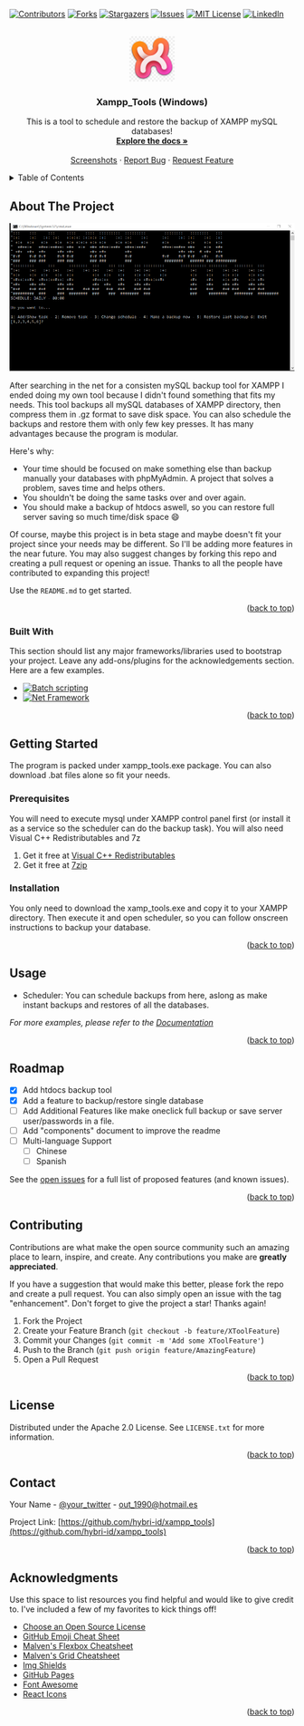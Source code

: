 <!-- PROJECT SHIELDS -->
<!--
*** I'm using markdown "reference style" links for readability.
*** Reference links are enclosed in brackets [ ] instead of parentheses ( ).
*** See the bottom of this document for the declaration of the reference variables
*** for contributors-url, forks-url, etc. This is an optional, concise syntax you may use.
*** https://www.markdownguide.org/basic-syntax/#reference-style-links
-->
[![Contributors][contributors-shield]][contributors-url]
[![Forks][forks-shield]][forks-url]
[![Stargazers][stars-shield]][stars-url]
[![Issues][issues-shield]][issues-url]
[![MIT License][license-shield]][license-url]
[![LinkedIn][linkedin-shield]][linkedin-url]



<!-- PROJECT LOGO -->
<br />
<div align="center">
  <a href="https://github.com/hybri-id/xampp_tools">
    <img src="images/logo.png" alt="Logo" width="80" height="80">
  </a>

  <h3 align="center">Xampp_Tools (Windows)</h3>

  <p align="center">
    This is a tool to schedule and restore the backup of XAMPP mySQL databases!
    <br />
    <a href="https://github.com/hybri-id/Best-README-Template"><strong>Explore the docs »</strong></a>
    <br />
    <br />
    <a href="https://github.com/hybri-id/xampp_tools/tree/main/images">Screenshots</a>
    ·
    <a href="https://github.com/hybri-id/xampp_tools/issues">Report Bug</a>
    ·
    <a href="https://github.com/hybri-id/xampp_tools/issues">Request Feature</a>
  </p>
</div>



<!-- TABLE OF CONTENTS -->
<details>
  <summary>Table of Contents</summary>
  <ol>
    <li>
      <a href="#about-the-project">About The Project</a>
      <ul>
        <li><a href="#built-with">Built With</a></li>
      </ul>
    </li>
    <li>
      <a href="#getting-started">Getting Started</a>
      <ul>
        <li><a href="#prerequisites">Prerequisites</a></li>
        <li><a href="#installation">Installation</a></li>
      </ul>
    </li>
    <li><a href="#usage">Usage</a></li>
    <li><a href="#roadmap">Roadmap</a></li>
    <li><a href="#contributing">Contributing</a></li>
    <li><a href="#license">License</a></li>
    <li><a href="#contact">Contact</a></li>
    <li><a href="#acknowledgments">Acknowledgments</a></li>
  </ol>
</details>



<!-- ABOUT THE PROJECT -->
## About The Project

[![Product Name Screen Shot][product-screenshot]](https://github.com/hybri-id/xampp_tools/tree/main/images)

After searching in the net for a consisten mySQL backup tool for XAMPP I ended doing my own tool because I didn't found something that fits my needs. This tool backups all mySQL databases of XAMPP directory, then compress them in .gz format to save disk space. You can also schedule the backups and restore them with only few key presses. It has many advantages because the program is modular.

Here's why:
* Your time should be focused on make something else than backup manually your databases with phpMyAdmin. A project that solves a problem, saves time and helps others.
* You shouldn't be doing the same tasks over and over again.
* You should make a backup of htdocs aswell, so you can restore full server saving so much time/disk space :smile:

Of course, maybe this project is in beta stage and maybe doesn't fit your project since your needs may be different. So I'll be adding more features in the near future. You may also suggest changes by forking this repo and creating a pull request or opening an issue. Thanks to all the people have contributed to expanding this project!

Use the `README.md` to get started.

<p align="right">(<a href="#readme-top">back to top</a>)</p>



### Built With

This section should list any major frameworks/libraries used to bootstrap your project. Leave any add-ons/plugins for the acknowledgements section. Here are a few examples.

* [![Batch scripting][Next.js]][Next-url]
* [![Net Framework][Net-shield]][Net-url]

<p align="right">(<a href="#readme-top">back to top</a>)</p>



<!-- GETTING STARTED -->
## Getting Started

The program is packed under xampp_tools.exe package. You can also download .bat files alone so fit your needs.

### Prerequisites

You will need to execute mysql under XAMPP control panel first (or install it as a service so the scheduler can do the backup task).
You will also need Visual C++ Redistributables and 7z

1. Get it free at [Visual C++ Redistributables](https://learn.microsoft.com/es-es/cpp/windows/latest-supported-vc-redist?view=msvc-170)
2. Get it free at [7zip](https://www.7-zip.org/a/7z1900-x64.exe)

### Installation

You only need to download the xamp_tools.exe and copy it to your XAMPP directory. Then execute it and open scheduler, so you can follow onscreen instructions to backup your database.

<p align="right">(<a href="#readme-top">back to top</a>)</p>



<!-- USAGE EXAMPLES -->
## Usage

* Scheduler: You can schedule backups from here, aslong as make instant backups and restores of all the databases.

_For more examples, please refer to the [Documentation]()_

<p align="right">(<a href="#readme-top">back to top</a>)</p>

<!-- ROADMAP -->
## Roadmap

- [x] Add htdocs backup tool
- [x] Add a feature to backup/restore single database
- [ ] Add Additional Features like make oneclick full backup or save server user/passwords in a file.
- [ ] Add "components" document to improve the readme
- [ ] Multi-language Support
    - [ ] Chinese
    - [ ] Spanish

See the [open issues](https://github.com/hybri-id/xampp_tools/issues) for a full list of proposed features (and known issues).

<p align="right">(<a href="#readme-top">back to top</a>)</p>



<!-- CONTRIBUTING -->
## Contributing

Contributions are what make the open source community such an amazing place to learn, inspire, and create. Any contributions you make are **greatly appreciated**.

If you have a suggestion that would make this better, please fork the repo and create a pull request. You can also simply open an issue with the tag "enhancement".
Don't forget to give the project a star! Thanks again!

1. Fork the Project
2. Create your Feature Branch (`git checkout -b feature/XToolFeature`)
3. Commit your Changes (`git commit -m 'Add some XToolFeature'`)
4. Push to the Branch (`git push origin feature/AmazingFeature`)
5. Open a Pull Request

<p align="right">(<a href="#readme-top">back to top</a>)</p>



<!-- LICENSE -->
## License

Distributed under the Apache 2.0 License. See `LICENSE.txt` for more information.

<p align="right">(<a href="#readme-top">back to top</a>)</p>



<!-- CONTACT -->
## Contact

Your Name - [@your_twitter](https://twitter.com/) - out_1990@hotmail.es

Project Link: [https://github.com/hybri-id/xampp_tools](https://github.com/hybri-id/xampp_tools)

<p align="right">(<a href="#readme-top">back to top</a>)</p>



<!-- ACKNOWLEDGMENTS -->
## Acknowledgments

Use this space to list resources you find helpful and would like to give credit to. I've included a few of my favorites to kick things off!

* [Choose an Open Source License](https://choosealicense.com)
* [GitHub Emoji Cheat Sheet](https://www.webpagefx.com/tools/emoji-cheat-sheet)
* [Malven's Flexbox Cheatsheet](https://flexbox.malven.co/)
* [Malven's Grid Cheatsheet](https://grid.malven.co/)
* [Img Shields](https://shields.io)
* [GitHub Pages](https://pages.github.com)
* [Font Awesome](https://fontawesome.com)
* [React Icons](https://react-icons.github.io/react-icons/search)

<p align="right">(<a href="#readme-top">back to top</a>)</p>



<!-- MARKDOWN LINKS & IMAGES -->
<!-- https://www.markdownguide.org/basic-syntax/#reference-style-links -->
[contributors-shield]: https://img.shields.io/github/contributors/othneildrew/Best-README-Template.svg?style=for-the-badge
[contributors-url]: https://github.com/hybri-id/xampp_tools/graphs/contributors
[forks-shield]: https://img.shields.io/github/forks/othneildrew/Best-README-Template.svg?style=for-the-badge
[forks-url]: https://github.com/hybri-id/xampp_tools/network/members
[stars-shield]: https://img.shields.io/github/stars/othneildrew/Best-README-Template.svg?style=for-the-badge
[stars-url]: https://github.com/hybri-id/xampp_tools/stargazers
[issues-shield]: https://img.shields.io/github/issues/othneildrew/Best-README-Template.svg?style=for-the-badge
[issues-url]: https://github.com/hybri-id/xampp_tools/blob/main/LICENSE
[license-shield]: https://img.shields.io/pypi/l/sematic?style=for-the-badge
[license-url]: https://github.com/othneildrew/Best-README-Template/blob/master/LICENSE.txt
[linkedin-shield]: https://img.shields.io/badge/-LinkedIn-black.svg?style=for-the-badge&logo=linkedin&colorB=555
[linkedin-url]: https://linkedin.com/in/othneildrew
[product-screenshot]: images/screenshot.png
[Next.js]: https://img.shields.io/badge/Windows%20Terminal-%234D4D4D.svg?style=for-the-badge&logo=windows-terminal&logoColor=white
[Next-url]: https://learn.microsoft.com/es-es/windows-server/administration/windows-commands/cmd
[Net-shield]: https://img.shields.io/badge/.NET-5C2D91?style=for-the-badge&logo=.net&logoColor=white
[Net-url]: https://learn.microsoft.com/es-es/cpp/windows/latest-supported-vc-redist?view=msvc-170
